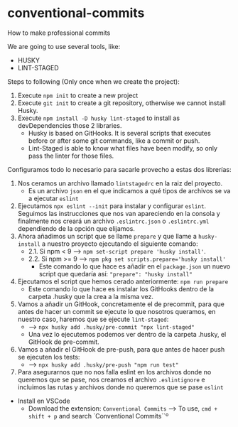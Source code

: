 # conventional-commits
How to make professional commits

We are going to use several tools, like:
  - HUSKY
  - LINT-STAGED

Steps to following (Only once when we create the project):
1. Execute `npm init` to create a new project
2. Execute `git init` to create a git repository, otherwise we cannot install Husky.
3. Execute `npm install -D husky lint-staged` to install as devDependencies those 2 libraries.
    * Husky is based on GitHooks. It is several scripts that executes before or after some git commands, like a commit or push.
    * Lint-Staged is able to know what files have been modify, so only pass the linter for those files.

Configuramos todo lo necesario para sacarle provecho a estas dos librerías:
1. Nos ceramos un archivo llamado `lintstagedrc` en la raiz del proyecto. 
    * Es un archivo `json` en el que indicamos a qué tipos de archivos se va a ejecutar `eslint`
2. Ejecutamos `npx eslint --init` para instalar y configurar `eslint`. Seguimos las instrucciones que nos van apareciendo en la consola y finalmente nos creará un archivo `.eslintrc.json` o `.eslintrc.yml` dependiendo de la opción que elijamos. 
3. Ahora añadimos un script que se llame `prepare` y que llame a `husky-install` a nuestro proyecto ejecutando el siguiente comando: 
    * 2.1. Si npm < 9   -->   `npm set-script prepare 'husky install'`.
    * 2.2. Si npm >= 9  -->   `npm pkg set scripts.prepare='husky install'`
        * Este comando lo que hace es añadir en el `package.json` un nuevo script que quedaría así: `"prepare": "husky install"`
4. Ejecutamos el script que hemos cerado anteriormente: `npm run prepare`
    * Este comando lo que hace es instalar los GitHooks dentro de la carpeta .husky que la crea a la misma vez.
5. Vamos a añadir un GitHook, concretamente el de precommit, para que antes de hacer un commit se ejecute lo que nosotros queramos, en nuestro caso, haremos que se ejecute `lint-staged`:
    * --> `npx husky add .husky/pre-commit "npx lint-staged"`
    * Una vez lo ejecutemos podemos ver dentro de la carpeta .husky, el GitHook de pre-commit.
6. Vamos a añadir el GitHook de pre-push, para que antes de hacer push se ejecuten los tests:
    * --> `npx husky add .husky/pre-push "npm run test"`
7. Para asegurarnos que no nos falla eslint en los archivos donde no queremos que se pase, nos creamos el archivo `.eslintignore` e incluimos las rutas y archivos donde no queremos que se pase `eslint`


- Install en VSCode
  - Download the extension: `Conventional Commits` --> To use, `cmd + shift + p` and search `Conventional Commits``º